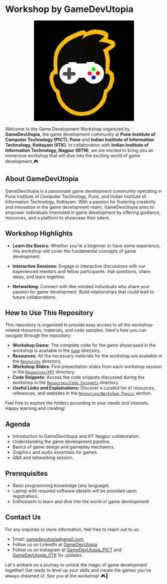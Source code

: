 # Workshop by GameDevUtopia

<p align = "center">
<img src = "Resources/Images/GDUlogo.jpg" alt="GameDevUtopia logo" width="320" height = "320">
</P>

Welcome to the Game Development Workshop organized by **GameDevUtopia**, the game development community at **Pune Institute of Computer Technology (PICT), Pune** and **Indian Institute of Information Technology, Kottayam (IITK)**. In collaboration with **Indian Institute of Information Technology, Nagpur (IIITN)**, we are excited to bring you an immersive workshop that will dive into the exciting world of game development.🎮


## About GameDevUtopia

GameDevUtopia is a passionate game development community operating in Pune Institute of Computer Technology, Pune, and Indian Institute of Information Technology, Kottayam. With a passion for fostering creativity and innovation in the game development realm, GameDevUtopia aims to empower individuals interested in game development by offering guidance, resources, and a platform to showcase their talent.

## Workshop Highlights

- **Learn the Basics:** Whether you're a beginner or have some experience, this workshop will cover the fundamental concepts of game development.
- **Interactive Sessions:** Engage in interactive discussions with our experienced mentors and fellow participants. Ask questions, share ideas, and learn together.

- **Networking:** Connect with like-minded individuals who share your passion for game development. Build relationships that could lead to future collaborations.

## How to Use This Repository

This repository is organized to provide easy access to all the workshop-related resources, materials, and code samples. Here's how you can navigate through the repository:

- **Workshop Game:** The complete code for the game showcased in the workshop is available in the [`Game`](/Game) directory.
- **Resources:** All the necessary materials for the workshop are available in the [`Resources`](/Resources) directory.
- **Workshop Slides:** Find presentation slides from each workshop session in the [`Resources/PPT`](/Resources/PPT) directory.
- **Code Snippets:** Access the code snippets discussed during the workshop in the [`Resources/Code Snippets`](/Resources/Code-Snippets) directory.
- **Useful Links and Explainations:** Discover a curated list of resources, references, and websites in the [`Resources/Workshop-Topics`](/resources/Workshop-Topics) section.

Feel free to explore the folders according to your needs and interests. Happy learning and creating!

## Agenda

- Introduction to GameDevUtopia and IIIT Nagpur collaboration.
- Understanding the game development pipeline.
- Basics of game design and gameplay mechanics.
- Graphics and audio essentials for games.
- Q&A and networking session.


## Prerequisites

- Basic programming knowledge (any language).
- Laptop with required software (details will be provided upon registration).
- Enthusiasm to learn and dive into the world of game development!

## Contact Us

For any inquiries or more information, feel free to reach out to us:

- Email: gamedevutopia@gmail.com
- Follow us on LinkedIn at [GameDevUtopia](https://www.linkedin.com/company/gamedevutopia/)
- Follow us on Instagram at [GameDevUtopia_PICT](https://www.instagram.com/gamedevutopia/) and [GameDevUtopia_IITK](https://www.instagram.com/gamedevutopia_iiitk/) for updates.


Let's embark on a journey to unlock the magic of game development together! Get ready to level up your skills and create the games you've always dreamed of. See you at the workshop! 🎮🚀

